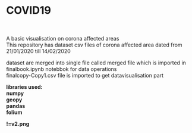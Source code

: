 <h1>COVID19</h1><br>

A basic visualisation on corona affected areas
<br>
This repository has dataset  csv files of corona affected area dated from 21/01/2020 till 14/02/2020
<br>

dataset are merged into single file called merged file which is imported in finalbook.ipynb notebbok for data operations 
<br>
finalcopy-Copy1.csv file is imported to get datavisualisation part


<b>libraries used:<b><br>
numpy<br>
geopy<br>
pandas<br>
folium<br>
  
  !=v2.png
